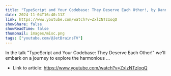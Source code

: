 ```yaml
---
title: "TypeScript and Your Codebase: They Deserve Each Other!, by Danny Thompson"
date: 2024-11-04T16:40:11Z
link: https://www.youtube.com/watch?v=ZxlzNTzIoqQ
showShare: false
showReadTime: false
thumbnail: images/misc.png
tags: ["youtube.com/@JetBrainsTV"]
---
```

In the talk "TypeScript and Your Codebase: They Deserve Each Other!" we'll embark on a journey to explore the harmonious ...

- Link to article: https://www.youtube.com/watch?v=ZxlzNTzIoqQ
